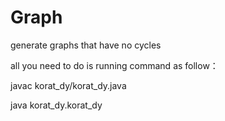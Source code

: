 Graph
=====

generate graphs that have no cycles

all you need to do is running command as follow：

javac korat_dy/korat_dy.java

java korat_dy.korat_dy
